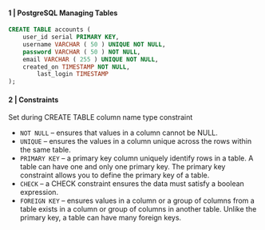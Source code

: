 #### 1 | PostgreSQL Managing Tables

```sql
CREATE TABLE accounts (
	user_id serial PRIMARY KEY,
	username VARCHAR ( 50 ) UNIQUE NOT NULL,
	password VARCHAR ( 50 ) NOT NULL,
	email VARCHAR ( 255 ) UNIQUE NOT NULL,
	created_on TIMESTAMP NOT NULL,
        last_login TIMESTAMP 
);
```

#### 2 | Constraints

Set during CREATE TABLE column name type constraint

- <code>NOT NULL</code> – ensures that values in a column cannot be NULL.
- <code>UNIQUE</code> – ensures the values in a column unique across the rows within the same table.
- <code>PRIMARY KEY</code> – a primary key column uniquely identify rows in a table. A table can have one and only one primary key. The primary key constraint allows you to define the primary key of a table.
- <code>CHECK</code> – a CHECK constraint ensures the data must satisfy a boolean expression.
- <code>FOREIGN KEY</code> – ensures values in a column or a group of columns from a table exists in a column or group of columns in another table. Unlike the primary key, a table can have many foreign keys.
